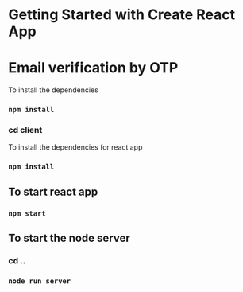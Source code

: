 # Getting Started with Create React App
<h1> Email verification by OTP </h1>


To install the dependencies
### `npm install`


<h3>cd client</h3>

To install the dependencies for react app 
### `npm install`

<h2> To start react app </h2>

### `npm start`

<h2> To start the node server </h2>

<h3>cd ..</h3>

### `node run server`